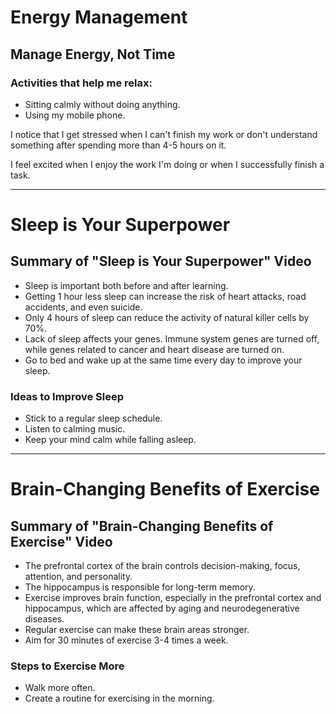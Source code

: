 # Energy Management

## Manage Energy, Not Time

### Activities that help me relax:
- Sitting calmly without doing anything.
- Using my mobile phone.

I notice that I get stressed when I can't finish my work or don't understand something after spending more than 4-5 hours on it.

I feel excited when I enjoy the work I'm doing or when I successfully finish a task.

---

# Sleep is Your Superpower

## Summary of "Sleep is Your Superpower" Video
- Sleep is important both before and after learning.
- Getting 1 hour less sleep can increase the risk of heart attacks, road accidents, and even suicide.
- Only 4 hours of sleep can reduce the activity of natural killer cells by 70%.
- Lack of sleep affects your genes. Immune system genes are turned off, while genes related to cancer and heart disease are turned on.
- Go to bed and wake up at the same time every day to improve your sleep.

### Ideas to Improve Sleep
- Stick to a regular sleep schedule.
- Listen to calming music.
- Keep your mind calm while falling asleep.

---

# Brain-Changing Benefits of Exercise

## Summary of "Brain-Changing Benefits of Exercise" Video
- The prefrontal cortex of the brain controls decision-making, focus, attention, and personality.
- The hippocampus is responsible for long-term memory.
- Exercise improves brain function, especially in the prefrontal cortex and hippocampus, which are affected by aging and neurodegenerative diseases.
- Regular exercise can make these brain areas stronger.
- Aim for 30 minutes of exercise 3-4 times a week.

### Steps to Exercise More
- Walk more often.
- Create a routine for exercising in the morning.

